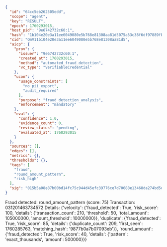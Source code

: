 ```json
{
  "id": "64cc5eb262505edd",
  "scope": "agent",
  "key": "RESULT",
  "epoch": 1760293015,
  "host_pid": "9e6742732c60:1",
  "hash": "1b104e20e3a11ee6049080e5b768e81308aa81d5075a53c38f6df97889fb01d9",
  "cid": "QmV11b104e20e3a11ee6049080e5b768e81308aa81d5",
  "aicp": {
    "prov": {
      "issuer": "9e6742732c60:1",
      "created_at": 1760293015,
      "method": "automated_fraud_detection",
      "vc_type": "VerifiableCredential"
    },
    "ucon": {
      "usage_constraints": [
        "no_pii_export",
        "audit_required"
      ],
      "purpose": "fraud_detection_analysis",
      "enforcement": "mandatory"
    },
    "eval": {
      "confidence": 1.0,
      "evidence_count": 0,
      "review_status": "pending",
      "evaluated_at": 1760293015
    }
  },
  "sources": [],
  "edges": [],
  "metrics": {},
  "thresholds": {},
  "tags": [
    "fraud",
    "round_amount_pattern",
    "risk_high"
  ],
  "sig": "015b5a08e87b00bd14fc75c944d45efc39776ce7d70688e13468da274bd5dd01"
}
```

Fraud detected: round_amount_pattern (score: 75)
Transaction: 031201463734572
Details: {'velocity': {'fraud_detected': True, 'risk_score': 100, 'details': {'transaction_count': 210, 'threshold': 50, 'total_amount': 105000000, 'amount_threshold': 10000000}}, 'duplicate': {'fraud_detected': True, 'risk_score': 85, 'details': {'duplicate_count': 209, 'first_seen': 1760285763, 'matching_hash': '9877b0a7b07093eb'}}, 'round_amount': {'fraud_detected': True, 'risk_score': 40, 'details': {'pattern': 'exact_thousands', 'amount': 500000}}}